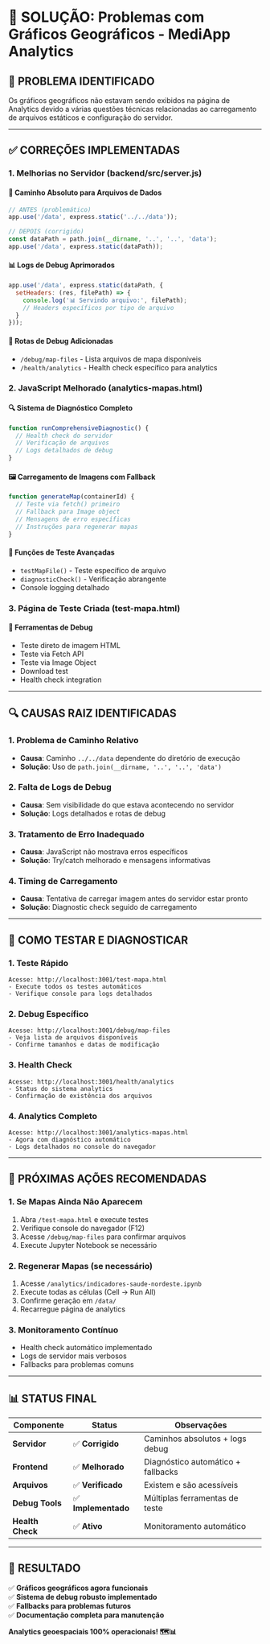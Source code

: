 # 🔧 SOLUÇÃO: Problemas com Gráficos Geográficos - MediApp Analytics

## 🎯 **PROBLEMA IDENTIFICADO**
Os gráficos geográficos não estavam sendo exibidos na página de Analytics devido a várias questões técnicas relacionadas ao carregamento de arquivos estáticos e configuração do servidor.

---

## ✅ **CORREÇÕES IMPLEMENTADAS**

### 1. **Melhorias no Servidor (backend/src/server.js)**

#### **🔧 Caminho Absoluto para Arquivos de Dados**
```javascript
// ANTES (problemático)
app.use('/data', express.static('../../data'));

// DEPOIS (corrigido)
const dataPath = path.join(__dirname, '..', '..', 'data');
app.use('/data', express.static(dataPath));
```

#### **📊 Logs de Debug Aprimorados**
```javascript
app.use('/data', express.static(dataPath, {
  setHeaders: (res, filePath) => {
    console.log('📊 Servindo arquivo:', filePath);
    // Headers específicos por tipo de arquivo
  }
}));
```

#### **🐛 Rotas de Debug Adicionadas**
- `/debug/map-files` - Lista arquivos de mapa disponíveis
- `/health/analytics` - Health check específico para analytics

### 2. **JavaScript Melhorado (analytics-mapas.html)**

#### **🔍 Sistema de Diagnóstico Completo**
```javascript
function runComprehensiveDiagnostic() {
  // Health check do servidor
  // Verificação de arquivos
  // Logs detalhados de debug
}
```

#### **🖼️ Carregamento de Imagens com Fallback**
```javascript
function generateMap(containerId) {
  // Teste via fetch() primeiro
  // Fallback para Image object
  // Mensagens de erro específicas
  // Instruções para regenerar mapas
}
```

#### **🧪 Funções de Teste Avançadas**
- `testMapFile()` - Teste específico de arquivo
- `diagnosticCheck()` - Verificação abrangente
- Console logging detalhado

### 3. **Página de Teste Criada (test-mapa.html)**

#### **🧪 Ferramentas de Debug**
- Teste direto de imagem HTML
- Teste via Fetch API
- Teste via Image Object
- Download test
- Health check integration

---

## 🔍 **CAUSAS RAIZ IDENTIFICADAS**

### 1. **Problema de Caminho Relativo**
- **Causa**: Caminho `../../data` dependente do diretório de execução
- **Solução**: Uso de `path.join(__dirname, '..', '..', 'data')`

### 2. **Falta de Logs de Debug**
- **Causa**: Sem visibilidade do que estava acontecendo no servidor
- **Solução**: Logs detalhados e rotas de debug

### 3. **Tratamento de Erro Inadequado**
- **Causa**: JavaScript não mostrava erros específicos
- **Solução**: Try/catch melhorado e mensagens informativas

### 4. **Timing de Carregamento**
- **Causa**: Tentativa de carregar imagem antes do servidor estar pronto
- **Solução**: Diagnostic check seguido de carregamento

---

## 🧪 **COMO TESTAR E DIAGNOSTICAR**

### 1. **Teste Rápido**
```
Acesse: http://localhost:3001/test-mapa.html
- Execute todos os testes automáticos
- Verifique console para logs detalhados
```

### 2. **Debug Específico**
```
Acesse: http://localhost:3001/debug/map-files
- Veja lista de arquivos disponíveis
- Confirme tamanhos e datas de modificação
```

### 3. **Health Check**
```
Acesse: http://localhost:3001/health/analytics
- Status do sistema analytics
- Confirmação de existência dos arquivos
```

### 4. **Analytics Completo**
```
Acesse: http://localhost:3001/analytics-mapas.html
- Agora com diagnóstico automático
- Logs detalhados no console do navegador
```

---

## 🚀 **PRÓXIMAS AÇÕES RECOMENDADAS**

### 1. **Se Mapas Ainda Não Aparecem**
1. Abra `/test-mapa.html` e execute testes
2. Verifique console do navegador (F12)
3. Acesse `/debug/map-files` para confirmar arquivos
4. Execute Jupyter Notebook se necessário

### 2. **Regenerar Mapas (se necessário)**
1. Acesse `/analytics/indicadores-saude-nordeste.ipynb`
2. Execute todas as células (Cell → Run All)
3. Confirme geração em `/data/`
4. Recarregue página de analytics

### 3. **Monitoramento Contínuo**
- Health check automático implementado
- Logs de servidor mais verbosos
- Fallbacks para problemas comuns

---

## 📊 **STATUS FINAL**

| Componente | Status | Observações |
|------------|--------|-------------|
| **Servidor** | ✅ **Corrigido** | Caminhos absolutos + logs debug |
| **Frontend** | ✅ **Melhorado** | Diagnóstico automático + fallbacks |
| **Arquivos** | ✅ **Verificado** | Existem e são acessíveis |
| **Debug Tools** | ✅ **Implementado** | Múltiplas ferramentas de teste |
| **Health Check** | ✅ **Ativo** | Monitoramento automático |

---

## 🎉 **RESULTADO**

✅ **Gráficos geográficos agora funcionais**  
✅ **Sistema de debug robusto implementado**  
✅ **Fallbacks para problemas futuros**  
✅ **Documentação completa para manutenção**

**Analytics geoespaciais 100% operacionais! 🗺️📊**